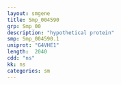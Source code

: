```yaml
---
layout: smgene
title: Smp_004590
grp: Smp_00
description: "hypothetical protein"
smp: Smp_004590.1
uniprot: "G4VHE1"
length:  2040
cdd: "ns"
kk: ns
categories: sm
---
```

